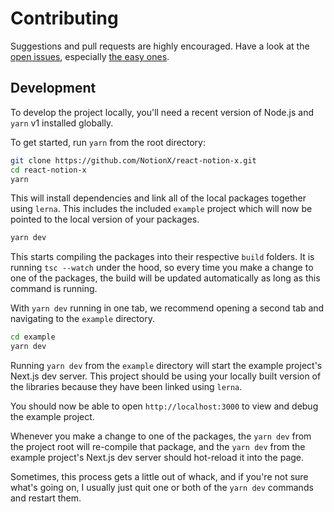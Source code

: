 # Contributing

Suggestions and pull requests are highly encouraged. Have a look at the [open issues](https://github.com/NotionX/react-notion-x/issues?q=is%3Aissue+is%3Aopen+label%3A%22help+wanted%22+sort%3Areactions-%2B1-desc), especially [the easy ones](https://github.com/NotionX/react-notion-x/issues?q=is%3Aissue+is%3Aopen+label%3A%22good+first+issue%22+sort%3Areactions-%2B1-desc).

## Development

To develop the project locally, you'll need a recent version of Node.js and `yarn` v1 installed globally.

To get started, run `yarn` from the root directory:

```bash
git clone https://github.com/NotionX/react-notion-x.git
cd react-notion-x
yarn
```

This will install dependencies and link all of the local packages together using `lerna`. This includes the included `example` project which will now be pointed to the local version of your packages.

```bash
yarn dev
```

This starts compiling the packages into their respective `build` folders. It is running `tsc --watch` under the hood, so every time you make a change to one of the packages, the build will be updated automatically as long as this command is running.

With `yarn dev` running in one tab, we recommend opening a second tab and navigating to the `example` directory.

```bash
cd example
yarn dev
```

Running `yarn dev` from the `example` directory will start the example project's Next.js dev server. This project should be using your locally built version of the libraries because they have been linked using `lerna`.

You should now be able to open `http://localhost:3000` to view and debug the example project.

Whenever you make a change to one of the packages, the `yarn dev` from the project root will re-compile that package, and the `yarn dev` from the example project's Next.js dev server should hot-reload it into the page.

Sometimes, this process gets a little out of whack, and if you're not sure what's going on, I usually just quit one or both of the `yarn dev` commands and restart them.
